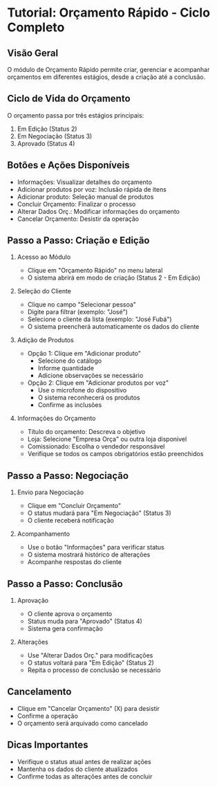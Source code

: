 # Tutorial: Orçamento Rápido - Ciclo Completo

## Visão Geral
O módulo de Orçamento Rápido permite criar, gerenciar e acompanhar orçamentos em diferentes estágios, desde a criação até a conclusão.

## Ciclo de Vida do Orçamento
O orçamento passa por três estágios principais:
1. Em Edição (Status 2)
2. Em Negociação (Status 3)
3. Aprovado (Status 4)

## Botões e Ações Disponíveis
- Informações: Visualizar detalhes do orçamento
- Adicionar produtos por voz: Inclusão rápida de itens
- Adicionar produto: Seleção manual de produtos
- Concluir Orçamento: Finalizar o processo
- Alterar Dados Orç.: Modificar informações do orçamento
- Cancelar Orçamento: Desistir da operação

## Passo a Passo: Criação e Edição

1. Acesso ao Módulo
   - Clique em "Orçamento Rápido" no menu lateral
   - O sistema abrirá em modo de criação (Status 2 - Em Edição)

2. Seleção do Cliente
   - Clique no campo "Selecionar pessoa"
   - Digite para filtrar (exemplo: "José")
   - Selecione o cliente da lista (exemplo: "José Fubá")
   - O sistema preencherá automaticamente os dados do cliente

3. Adição de Produtos
   - Opção 1: Clique em "Adicionar produto"
     * Selecione do catálogo
     * Informe quantidade
     * Adicione observações se necessário
   - Opção 2: Clique em "Adicionar produtos por voz"
     * Use o microfone do dispositivo
     * O sistema reconhecerá os produtos
     * Confirme as inclusões

4. Informações do Orçamento
   - Título do orçamento: Descreva o objetivo
   - Loja: Selecione "Empresa Orça" ou outra loja disponível
   - Comissionado: Escolha o vendedor responsável
   - Verifique se todos os campos obrigatórios estão preenchidos

## Passo a Passo: Negociação

1. Envio para Negociação
   - Clique em "Concluir Orçamento"
   - O status mudará para "Em Negociação" (Status 3)
   - O cliente receberá notificação

2. Acompanhamento
   - Use o botão "Informações" para verificar status
   - O sistema mostrará histórico de alterações
   - Acompanhe respostas do cliente

## Passo a Passo: Conclusão

1. Aprovação
   - O cliente aprova o orçamento
   - Status muda para "Aprovado" (Status 4)
   - Sistema gera confirmação

2. Alterações
   - Use "Alterar Dados Orç." para modificações
   - O status voltará para "Em Edição" (Status 2)
   - Repita o processo de conclusão se necessário

## Cancelamento
- Clique em "Cancelar Orçamento" (X) para desistir
- Confirme a operação
- O orçamento será arquivado como cancelado

## Dicas Importantes
- Verifique o status atual antes de realizar ações
- Mantenha os dados do cliente atualizados
- Confirme todas as alterações antes de concluir
